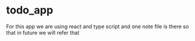 # todo_app
For this app we are using react and type script and one note file is there so that in future we will refer that
